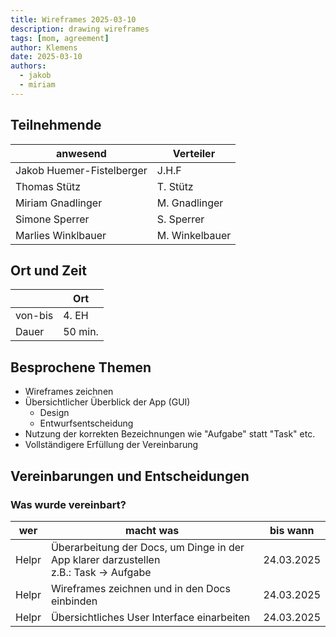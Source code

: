 ```yaml
---
title: Wireframes 2025-03-10
description: drawing wireframes
tags: [mom, agreement]
author: Klemens
date: 2025-03-10
authors:
  - jakob
  - miriam
---
```


## Teilnehmende

| anwesend                  | Verteiler      |
|---------------------------|----------------|
| Jakob Huemer-Fistelberger | J.H.F          |
| Thomas Stütz              | T. Stütz       |
| Miriam Gnadlinger         | M. Gnadlinger  |
| Simone Sperrer            | S. Sperrer     |
| Marlies Winklbauer        | M. Winkelbauer |

## Ort und Zeit

|         | Ort     |
|---------|---------|
| von-bis | 4. EH   |
| Dauer   | 50 min. |

## Besprochene Themen

* Wireframes zeichnen
* Übersichtlicher Überblick der App (GUI)
  * Design
  * Entwurfsentscheidung
* Nutzung der korrekten Bezeichnungen wie "Aufgabe" statt "Task" etc.
* Vollständigere Erfüllung der Vereinbarung

## Vereinbarungen und Entscheidungen

### Was wurde vereinbart?

| wer      | macht was                                                                                  | bis wann   |
|----------|--------------------------------------------------------------------------------------------|------------|
| Helpr    | Überarbeitung der Docs, um Dinge in der App klarer darzustellen<br/> z.B.: Task -> Aufgabe | 24.03.2025 |
| Helpr    | Wireframes zeichnen und in den Docs einbinden                                              | 24.03.2025 |
| Helpr    | Übersichtliches User Interface einarbeiten                                                 | 24.03.2025 |
